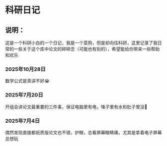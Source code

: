 # 科研日记

## 说明：
这是一个科研小白的一个日记，我是一个菜狗，但是却向往科研，这里记录了我日常的一些关于这个库中论文的碎碎念（可能也有别的），希望能给你带来一些帮助和欢乐

### 2025年10月28日
数学公式是真讲不好😭  
### 2025年7月20日
开组会讲论文最重要的三件事，保证电脑里有电，嗓子里有水和肚子里没💩
### 2025年7月4日
偶然发现直接都纸质版论文也不错，护眼，总看屏幕眼睛痛，尤其是拿着电子屏幕总想玩
